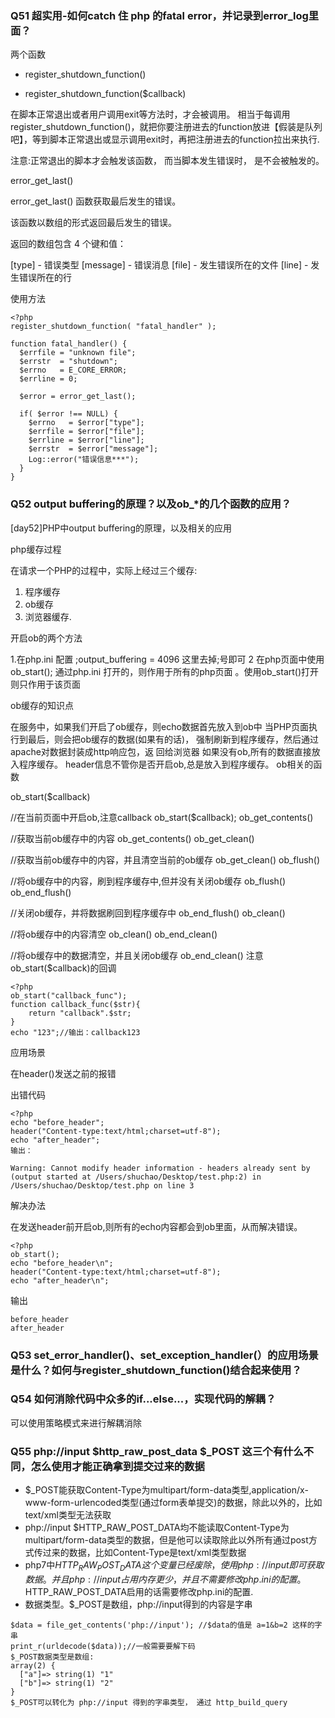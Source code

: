 
### Q51 超实用-如何catch 住 php 的fatal error，并记录到error_log里面？

两个函数

* register_shutdown_function()

* register_shutdown_function($callback)

在脚本正常退出或者用户调用exit等方法时，才会被调用。 相当于每调用register_shutdown_function()，就把你要注册进去的function放进【假装是队列吧】，等到脚本正常退出或显示调用exit时，再把注册进去的function拉出来执行.

注意:正常退出的脚本才会触发该函数， 而当脚本发生错误时， 是不会被触发的。

error_get_last()

error_get_last() 函数获取最后发生的错误。

该函数以数组的形式返回最后发生的错误。

返回的数组包含 4 个键和值：

[type] - 错误类型 [message] - 错误消息 [file] - 发生错误所在的文件 [line] - 发生错误所在的行

使用方法
```
<?php
register_shutdown_function( "fatal_handler" );

function fatal_handler() {
  $errfile = "unknown file";
  $errstr  = "shutdown";
  $errno   = E_CORE_ERROR;
  $errline = 0;

  $error = error_get_last();

  if( $error !== NULL) {
    $errno   = $error["type"];
    $errfile = $error["file"];
    $errline = $error["line"];
    $errstr  = $error["message"];
    Log::error("错误信息***");
  }
}
```

### Q52 output buffering的原理？以及ob_*的几个函数的应用？

[day52]PHP中output buffering的原理，以及相关的应用

php缓存过程

在请求一个PHP的过程中，实际上经过三个缓存: 
1. 程序缓存 
2. ob缓存 
3. 浏览器缓存.

开启ob的两个方法

1.在php.ini 配置 ;output_buffering = 4096 这里去掉;号即可
2 在php页面中使用 ob_start();
通过php.ini 打开的，则作用于所有的php页面 。使用ob_start()打开则只作用于该页面

ob缓存的知识点

在服务中，如果我们开启了ob缓存，则echo数据首先放入到ob中
当PHP页面执行到最后，则会把ob缓存的数据(如果有的话)， 强制刷新到程序缓存，然后通过apache对数据封装成http响应包，返 回给浏览器
如果没有ob,所有的数据直接放入程序缓存。 header信息不管你是否开启ob,总是放入到程序缓存。
ob相关的函数

ob_start($callback)

//在当前页面中开启ob,注意callback
ob_start($callback);
ob_get_contents()

//获取当前ob缓存中的内容
ob_get_contents()
ob_get_clean()

//获取当前ob缓存中的内容，并且清空当前的ob缓存
ob_get_clean()
ob_flush()

//将ob缓存中的内容，刷到程序缓存中,但并没有关闭ob缓存
ob_flush()
ob_end_flush()

//关闭ob缓存，并将数据刷回到程序缓存中
ob_end_flush()
ob_clean()

//将ob缓存中的内容清空
ob_clean()
ob_end_clean()

//将ob缓存中的数据清空，并且关闭ob缓存
ob_end_clean()
注意ob_start($callback)的回调
```
<?php
ob_start("callback_func");
function callback_func($str){
	return "callback".$str;
}
echo "123";//输出：callback123
```
应用场景

在header()发送之前的报错

出错代码
```
<?php
echo "before_header";
header("Content-type:text/html;charset=utf-8");
echo "after_header";
输出：

Warning: Cannot modify header information - headers already sent by (output started at /Users/shuchao/Desktop/test.php:2) in /Users/shuchao/Desktop/test.php on line 3
```
解决办法

在发送header前开启ob,则所有的echo内容都会到ob里面，从而解决错误。
```
<?php
ob_start();
echo "before_header\n";
header("Content-type:text/html;charset=utf-8");
echo "after_header\n";
```
输出
```
before_header
after_header
```

### Q53 set_error_handler()、set_exception_handler(）的应用场景是什么？如何与register_shutdown_function()结合起来使用？

### Q54 如何消除代码中众多的if...else...，实现代码的解耦？
可以使用策略模式来进行解耦消除

### Q55 php://input  $http_raw_post_data $_POST 这三个有什么不同，怎么使用才能正确拿到提交过来的数据
* $_POST能获取Content-Type为multipart/form-data类型,application/x-www-form-urlencoded类型(通过form表单提交)的数据，除此以外的，比如text/xml类型无法获取
* php://input  $HTTP_RAW_POST_DATA均不能读取Content-Type为multipart/form-data类型的数据，但是他可以读取除此以外所有通过post方式传过来的数据，比如Content-Type是text/xml类型数据
* php7中$HTTP_RAW_POST_DATA这个变量已经废除，使用php://input即可获取数据。并且php://input占用内存更少，并且不需要修改php.ini的配置。$HTTP_RAW_POST_DATA启用的话需要修改php.ini的配置.
* 数据类型。$_POST是数组，php://input得到的内容是字串
```
$data = file_get_contents('php://input'); //$data的值是 a=1&b=2 这样的字串
print_r(urldecode($data));//一般需要要解下码
$_POST数据类型是数组:
array(2) {
  ["a"]=> string(1) "1"
  ["b"]=> string(1) "2"
}
$_POST可以转化为 php://input 得到的字串类型， 通过 http_build_query
```
